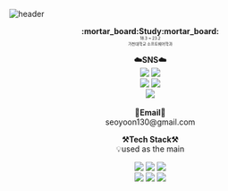 ![header](https://capsule-render.vercel.app/api?type=waving&color=6A7BA2&height=250&section=header&text=SeoyoonHeo&fontSize=50&fontColor=FFDFDE) 

<p align="center">
    <Strong>:mortar_board:Study:mortar_board:</Strong> <br>
    <span style = "font-size:50%">18.3 ~ 23.2 <br> 가천대학교 소프트웨어학과 </span>
<p align="center">
    <Strong>☁️SNS☁️</Strong> <br>
    <a href="https://velog.io/@seoyoon130/" target="_blank"><img src="https://img.shields.io/badge/Velog-535D6C?style=flat-square&logo=Velog&logoColor=white"/></a>
    <a href="https://instagram.com/sseoyoonie?igshid=YmMyMTA2M2Y=" target="_blank"><img src="https://img.shields.io/badge/Instagram-000000?style=flat-square&logo=Instagram&logoColor=E4405F"/></a>
    <br>
    <a href="https://www.notion.so/CS-76c69b1c820c41e884f97df45d50ae13" target="_blank"><img src="https://img.shields.io/badge/CS-000000?style=flat-square&logo=Notion&logoColor=white"/></a>
    <a href="https://wool-peace-c5d.notion.site/2f3f4a38e5a1402e9bfb5b04f54ffb70" target="_blank"><img src="https://img.shields.io/badge/Economics-000000?style=flat-square&logo=Notion&logoColor=white"/></a>
    <br>
    <a href="https://wool-peace-c5d.notion.site/Backend-Developer-21f5d13fa3a248208cf8c95ade20c16d" target="_blank"><img src="https://img.shields.io/badge/portfolio
-000000?style=flat-square&logo=Notion&logoColor=white"/></a>
<br><br>
<Strong>📧Email📧</Strong><br>seoyoon130@gmail.com<br>

<p align="center">
    <Strong>⚒️Tech Stack⚒️</Strong><br>
    💡used as the main
</p>

<p align="center" display="inline-block">
  <img src="https://img.shields.io/badge/JAVA-007396?style=for-the-badge&logo=java&logoColor=white"> 
    <img src="https://img.shields.io/badge/Spring-6DB33F?style=for-the-badge&logo=Spring&logoColor=white">
    <img src="https://img.shields.io/badge/SpringBoot-6DB33F?style=for-the-badge&logo=SpringBoot&logoColor=white"> <br>
    <img src="https://img.shields.io/badge/mysql-4479A1?style=for-the-badge&logo=mysql&logoColor=white">
    <img src="https://img.shields.io/badge/AWS-232F3E?style=for-the-badge&logo=Amazon AWS&logoColor=white">
    <img src="https://img.shields.io/badge/Python-3776AB?style=for-the-badge&logo=Python&logoColor=white"> 
</p>

